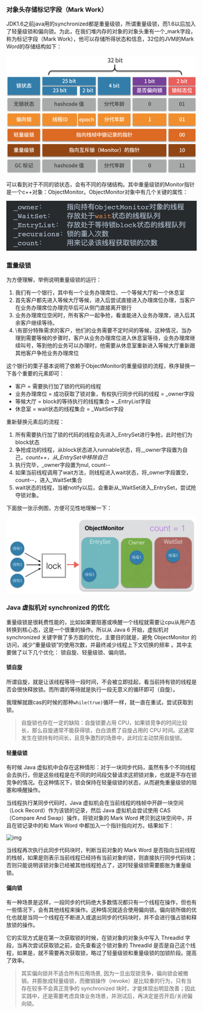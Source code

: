 ### 对象头存储标记字段（Mark Work）

JDK1.6之前java用的synchronized都是重量级锁，所谓重量级锁，而1.6以后加入了轻量级锁和偏向锁。为此，在我们堆内存的对象的对象头重有一个_mark字段，称为标记字段（Mark Work），他可以存储所得状态和信息，32位的JVM的Mark Word的存储结构如下：

![img](../pictures/Ciqah16ekKGAFBIfAAFvVAWQ_js924.png)

可以看到对于不同的锁状态，会有不同的存储结构。其中重量级锁的Monitor指针是一个c++对象：ObjectMonitor。ObjectMonitor对象中有几个关键的属性：

![img](../pictures/Cgq2xl6ekPOAF03ZAACOUNhQATA372.png)

### 重量级锁

为方便理解，举例说明重量级锁的运行：

1. 我们有一个银行，其中有一个业务办理席位、一个等候大厅和一个休息室
2. 首先客户都先进入等候大厅等候，进入后尝试直接进入办理席位办理，当客户在业务办理席位办理完毕后可从侧门直接离开银行
3. 业务办理席位空闲时，所有客户一起争抢，看谁能进入业务办理席，进入后其余客户继续等待。
4. \有部分特殊需求的客户，他们的业务需要不定时间的等候，这种情况，当办理到需要等候的步骤时，客户从业务办理席位进入休息室等待，业务办理席继续叫号，等到他的业务可以办理时，他需要从休息室重新进入等候大厅重新跟其他客户争抢业务办理席位

这个银行的栗子基本说明了依赖于ObjectMonitor的重量级锁的流程，秩序替换一下各个重要的元素即可：

- 客户 = 需要执行加了锁的代码的线程
- 业务办理席位 = 成功获取了锁对象，有权执行同步代码的线程 = _owner字段
- 等候大厅 = block的等待执行的线程集合 = _EntryList字段
- 休息室 = wait状态的线程集合 = _WaitSet字段

重新替换元素后的流程：

1. 所有需要执行加了锁的代码的线程会先进入_EntrySet进行争抢，此时他们为block状态
2. 争抢成功的线程，从block状态进入runnable状态，将__owner字段置为自己，_count++，从\_EntrySet中移除自己_
3. 执行完毕，_owner字段置为nul, count--
4. 如果当前线程调用了wait方法，则线程进入wait状态，将_owner字段置空，count--，进入\_WaitSet集合
5. wait状态的线程，当被notify以后，会重新从\_WaitSet进入\_EntrySet，尝试抢夺锁对象。

下面放一张示例图，方便可见性地理解一下：

![img](../pictures/Cgq2xl6ekX-AByO6AAXZQMdSC0E286.png)

### Java 虚拟机对 synchronized 的优化

重量级锁是很耗费性能的，比如如果要阻塞或唤醒一个线程就需要让cpu从用户态转换到核心态，这是一个很重的操作。所以从 Java 6 开始，虚拟机对 synchronized 关键字做了多方面的优化，主要目的就是，避免 ObjectMonitor 的访问，减少“重量级锁”的使用次数，并最终减少线程上下文切换的频率 。其中主要做了以下几个优化： 锁自旋、轻量级锁、偏向锁。

#### 锁自旋

所谓自旋，就是让该线程等待一段时间，不会被立即挂起，看当前持有锁的线程是否会很快释放锁。而所谓的等待就是执行一段无意义的循环即可（自旋）。

我理解就跟cas的时候的那种`while(true)`循环一样，就一直在重试，尝试获取到锁。

> 自旋锁也存在一定的缺陷：自旋锁要占用 CPU，如果锁竞争的时间比较长，那么自旋通常不能获得锁，白白浪费了自旋占用的 CPU 时间。这通常发生在锁持有时间长，且竞争激烈的场景中，此时应主动禁用自旋锁。

#### 轻量级锁

有时候 Java 虚拟机中会存在这种情形：对于一块同步代码，虽然有多个不同线程会去执行，但是这些线程是在不同的时间段交替请求这把锁对象，也就是不存在锁竞争的情况。在这种情况下，锁会保持在轻量级锁的状态，从而避免重量级锁的阻塞和唤醒操作。

当线程执行某同步代码时，Java 虚拟机会在当前线程的栈帧中开辟一块空间（Lock Record）作为该锁的记录，然后 Java 虚拟机会尝试使用 CAS（Compare And Swap）操作，将锁对象的 Mark Word 拷贝到这块空间中，并且在锁记录中的和 Mark Word 中都加入一个指针指向对方。结果如下：

![img](/Users/yuqi/Desktop/myNote/pictures/CgoCgV6eki2ALuVBAADp64Sok_0397.png)

当线程再次执行此同步代码块时，判断当前对象的 Mark Word 是否指向当前线程的栈帧，如果是则表示当前线程已经持有当前对象的锁，则直接执行同步代码块；否则只能说明该锁对象已经被其他线程抢占了，这时轻量级锁需要膨胀为重量级锁。

#### 偏向锁

有一种场景是这样，一段同步的代码绝大多数情况都只有一个线程在操作，但也有一些情况下，会有其他线程来操作。这种情况就适合使用偏向锁。偏向锁所做的优化也就是当同一个线程在不断进入或退出同步的代码块时，并不会进行强占锁和释放锁的操作。

它的实现方式是在第一次获取锁的时候，在锁对象的对象头中写入 ThreadId 字段，当再次尝试获取锁之前，会先查看这个锁对象的 ThreadId 是否是自己这个线程，如果是，就不需要再次获取锁，略过了轻量级锁和重量级锁的加锁阶段。提高了效率。

> 其实偏向锁并不适合所有应用场景, 因为一旦出现锁竞争，偏向锁会被撤销，并膨胀成轻量级锁，而撤销操作（revoke）是比较重的行为，只有当存在较多不会真正竞争的 synchronized 块时，才能体现出明显改善；因此实践中，还是需要考虑具体业务场景，并测试后，再决定是否开启/关闭偏向锁。

